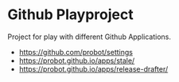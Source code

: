 # Github Playproject

Project for play with different Github Applications.

* https://github.com/probot/settings
* https://probot.github.io/apps/stale/
* https://probot.github.io/apps/release-drafter/
